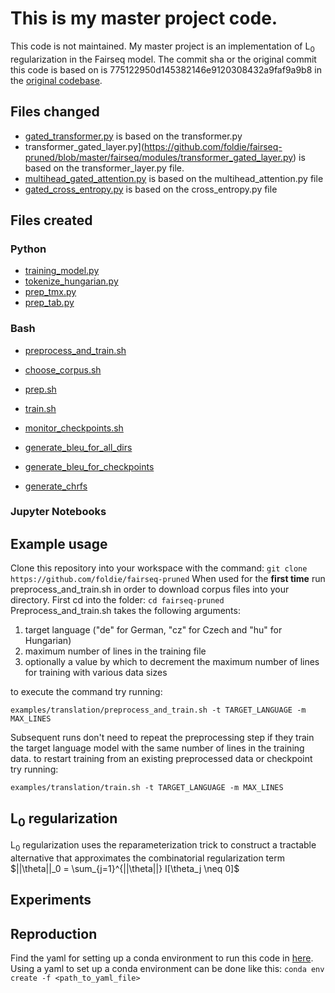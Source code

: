 
# This is my master project code.

This code is not maintained. 
My master project is an implementation of L<sub>0</sub> regularization in the Fairseq model. The commit sha or the original commit this code is based on is 775122950d145382146e9120308432a9faf9a9b8 in the [original codebase](https://github.com/facebookresearch/fairseq). 

## Files changed

+ [gated_transformer.py](https://github.com/foldie/fairseq-pruned/blob/master/fairseq/models/gated_transformer.py) is based on the transformer.py
+ transformer_gated_layer.py](https://github.com/foldie/fairseq-pruned/blob/master/fairseq/modules/transformer_gated_layer.py) is based on the transformer_layer.py file.
+ [multihead_gated_attention.py](https://github.com/foldie/fairseq-pruned/blob/master/fairseq/modules/multihead_gated_attention.py) is based on the multihead_attention.py file
+ [gated_cross_entropy.py](https://github.com/foldie/fairseq-pruned/blob/master/fairseq/criterions/gated_cross_entropy.py) is based on the cross_entropy.py file


## Files created

### Python


+ [training_model.py](https://github.com/foldie/fairseq-pruned/blob/master/training_model.py) 
+ [tokenize_hungarian.py](https://github.com/foldie/fairseq-pruned/blob/master/examples/translation/tokenize_hungarian.py)
+ [prep_tmx.py](https://github.com/foldie/fairseq-pruned/blob/master/examples/translation/prep_tmx.py)
+ [prep_tab.py](https://github.com/foldie/fairseq-pruned/blob/master/examples/translation/prep_tab.py)


### Bash


+ [preprocess_and_train.sh](https://github.com/foldie/fairseq-pruned/blob/master/examples/translation/preprocess_and_train.sh)

+ [choose_corpus.sh](https://github.com/foldie/fairseq-pruned/blob/master/examples/translation/choose_corpus.sh)
+ [prep.sh](https://github.com/foldie/fairseq-pruned/blob/master/examples/translation/prep.sh)
+ [train.sh]()
+ [monitor_checkpoints.sh](https://github.com/foldie/fairseq-pruned/blob/master/monitor_checkpoints.sh)
+ [generate_bleu_for_all_dirs](https://github.com/foldie/fairseq-pruned/blob/master/generate_bleu_for_all_dirs.sh)
+ [generate_bleu_for_checkpoints](https://github.com/foldie/fairseq-pruned/blob/master/generate_bleu_for_checkpoint.sh) 
+ [generate_chrfs](https://github.com/foldie/fairseq-pruned/blob/master/generate_chrfs.sh) 

### Jupyter Notebooks

## Example usage

Clone this repository into your workspace with the command:
`git clone https://github.com/foldie/fairseq-pruned`
When used for the **first time** run preprocess_and_train.sh in order to download corpus files into your directory.
First cd into the folder:
`cd fairseq-pruned`
Preprocess_and_train.sh takes the following arguments: 
<ol>
<li>target language ("de" for German, "cz" for Czech and "hu" for Hungarian)</li>
<li>maximum number of lines in the training file</li>
<li>optionally a value by which to decrement the maximum number of lines for training with various data sizes </li>
</ol>

to execute the command try running:

`examples/translation/preprocess_and_train.sh -t TARGET_LANGUAGE -m MAX_LINES`

Subsequent runs don't need to repeat the preprocessing step if they train the target language model with the same number of lines in the training data.
to restart training from an existing preprocessed data or checkpoint try running:

`examples/translation/train.sh -t TARGET_LANGUAGE -m MAX_LINES`


## L<sub>0</sub> regularization
L<sub>0</sub> regularization uses the reparameterization trick to construct a tractable alternative that approximates the combinatorial regularization term  $||\theta||_0 = \sum_{j=1}^{||\theta||}  I[\theta_j \neq 0]$

## Experiments

## Reproduction

Find the yaml for setting up a conda environment to run this code in [here](https://github.com/foldie/fairseq-pruned/blob/master/environment.yml).
Using a yaml to set up a conda environment can be done like this:
`conda env create -f <path_to_yaml_file>`
